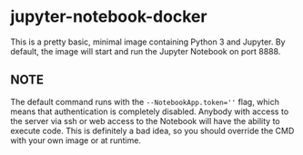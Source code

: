 # jupyter-notebook-docker

This is a pretty basic, minimal image containing Python 3 and Jupyter. By default, the image will start and run the Jupyter Notebook on port 8888.

## NOTE

The default command runs with the `--NotebookApp.token=''` flag, which means that authentication is completely disabled. Anybody with access to the server via ssh or web access to the Notebook will have the ability to execute code. This is definitely a bad idea, so you should override the CMD with your own image or at runtime.
